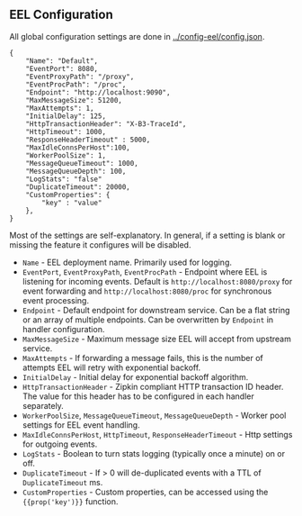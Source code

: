 ## EEL Configuration

All global configuration settings are done in [../config-eel/config.json](../config-eel/config.json).

```
{
    "Name": "Default",
    "EventPort": 8080,
    "EventProxyPath": "/proxy",
    "EventProcPath": "/proc",
    "Endpoint": "http://localhost:9090",
    "MaxMessageSize": 51200,
    "MaxAttempts": 1,
    "InitialDelay": 125,
    "HttpTransactionHeader": "X-B3-TraceId",
    "HttpTimeout": 1000,
    "ResponseHeaderTimeout" : 5000,
    "MaxIdleConnsPerHost":100,
    "WorkerPoolSize": 1,
    "MessageQueueTimeout": 1000,
    "MessageQueueDepth": 100,
    "LogStats": "false"
    "DuplicateTimeout": 20000,
    "CustomProperties": {
        "key" : "value"
    },
}
```

Most of the settings are self-explanatory. In general, if a setting is blank or missing the feature it configures
will be disabled.

* `Name` - EEL deployment name. Primarily used for logging.
* `EventPort`, `EventProxyPath`, `EventProcPath` - Endpoint where EEL is listening for incoming events. Default is `http://localhost:8080/proxy` for event forwarding and `http://localhost:8080/proc` for synchronous event processing.
* `Endpoint` - Default endpoint for downstream service. Can be a flat string or an array of multiple endpoints. Can be overwritten by `Endpoint` in handler configuration.
* `MaxMessageSize` - Maximum message size EEL will accept from upstream service.
* `MaxAttempts` - If forwarding a message fails, this is the number of attempts EEL will retry with exponential backoff.
* `InitialDelay` - Initial delay for exponential backoff algorithm.
* `HttpTransactionHeader` - Zipkin compliant HTTP transaction ID header. The value for this header has to be configured in each handler separately.
* `WorkerPoolSize`, `MessageQueueTimeout`, `MessageQueueDepth` - Worker pool settings for EEL event handling.
* `MaxIdleConnsPerHost`, `HttpTimeout`, `ResponseHeaderTimeout` - Http settings for outgoing events.
* `LogStats` - Boolean to turn stats logging (typically once a minute) on or off.
* `DuplicateTimeout` - If > 0 will de-duplicated events with a TTL of `DuplicateTimeout` ms.
* `CustomProperties` - Custom properties, can be accessed using the `{{prop('key')}}` function.
